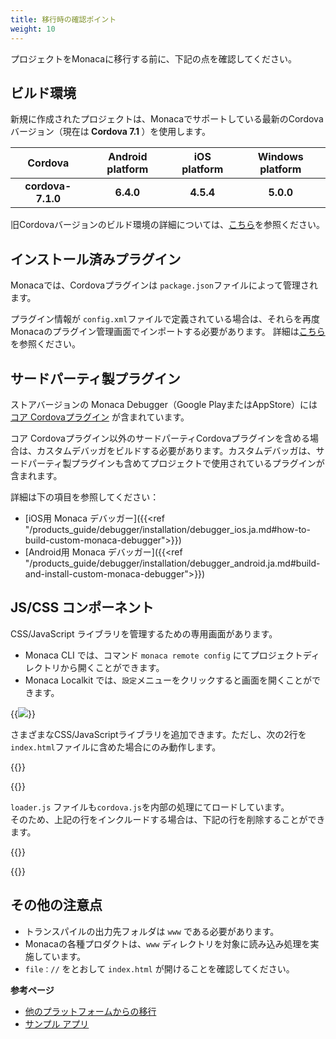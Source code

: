 ```yaml
---
title: 移行時の確認ポイント
weight: 10
---
```


プロジェクトをMonacaに移行する前に、下記の点を確認してください。

## ビルド環境 

新規に作成されたプロジェクトは、Monacaでサポートしている最新のCordovaバージョン（現在は<b> Cordova 7.1 </b>）を使用します。

|Cordova |Android platform|iOS platform|Windows platform|
|:-:|:-:|:-:|:-:|
| **cordova-7.1.0** |**6.4.0** |**4.5.4** |**5.0.0**|


旧Cordovaバージョンのビルド環境の詳細については、[こちら](/ja/environment/)を参照ください。

## インストール済みプラグイン

Monacaでは、Cordovaプラグインは `package.json`ファイルによって管理されます。  

プラグイン情報が `config.xml`ファイルで定義されている場合は、それらを再度Monacaのプラグイン管理画面でインポートする必要があります。
詳細は[こちら](/ja/products_guide/monaca_ide/dependencies/cordova_plugin/#import-cordova-plugins)を参照ください。

## サードパーティ製プラグイン

ストアバージョンの Monaca Debugger（Google PlayまたはAppStore）には[コア Cordovaプラグイン](/ja/reference/cordova_6.5/) が含まれています。

コア Cordovaプラグイン以外のサードパーティCordovaプラグインを含める場合は、カスタムデバッガをビルドする必要があります。カスタムデバッガは、サードパーティ製プラグインも含めてプロジェクトで使用されているプラ​​グインが含まれます。  

詳細は下の項目を参照してください：

- [iOS用 Monaca デバッガー]({{<ref "/products_guide/debugger/installation/debugger_ios.ja.md#how-to-build-custom-monaca-debugger">}})
- [Android用 Monaca デバッガー]({{<ref "/products_guide/debugger/installation/debugger_android.ja.md#build-and-install-custom-monaca-debugger">}})

## JS/CSS コンポーネント

CSS/JavaScript ライブラリを管理するための専用画面があります。

- Monaca CLI では、コマンド `monaca remote config` にてプロジェクトディレクトリから開くことができます。
- Monaca Localkit では、`設定`メニューをクリックすると画面を開くことができます。
  
{{<img src="/images/migration/js_css_components.png">}}

さまざまなCSS/JavaScriptライブラリを追加できます。ただし、次の2行を`index.html`ファイルに含めた場合にのみ動作します。

{{<highlight html>}}
<!--Load selected JavaScript libraries-->
<script src="components/loader.js"></script>
<!--Load selected CSS libraries-->
<link rel="stylesheet" href="components/loader.css"> 
{{</highlight>}}

`loader.js` ファイルも`cordova.js`を内部の処理にてロードしています。  
そのため、上記の行をインクルードする場合は、下記の行を削除することができます。

{{<highlight html>}}
<script src="cordova.js"></script>
{{</highlight>}}

## その他の注意点

-  トランスパイルの出力先フォルダは `www` である必要があります。
  -  Monacaの各種プロダクトは、`www` ディレクトリを対象に読み込み処理を実施しています。
-  `file：//` をとおして `index.html` が開けることを確認してください。

   
**参考ページ**

- [他のプラットフォームからの移行](/ja/products_guide/migration/)
- [サンプル アプリ](/ja/sampleapp/samples/)
